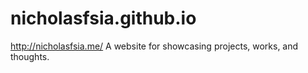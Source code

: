 # nicholasfsia.github.io

http://nicholasfsia.me/
A website for showcasing projects, works, and thoughts.
